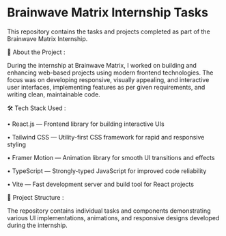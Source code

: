 # Brainwave Matrix Internship Tasks 

This repository contains the tasks and projects completed as part of the Brainwave Matrix Internship.

📁 About the Project :

During the internship at Brainwave Matrix, I worked on building and enhancing web-based projects using modern frontend technologies. The focus was on developing responsive, visually appealing, and interactive user interfaces, implementing features as per given requirements, and writing clean, maintainable code.

🛠️ Tech Stack Used : 

•	React.js — Frontend library for building interactive UIs

•	Tailwind CSS — Utility-first CSS framework for rapid and responsive styling

•	Framer Motion — Animation library for smooth UI transitions and effects

•	TypeScript — Strongly-typed JavaScript for improved code reliability

•	Vite — Fast development server and build tool for React projects

📂 Project Structure :

The repository contains individual tasks and components demonstrating various UI implementations, animations, and responsive designs developed during the internship.

